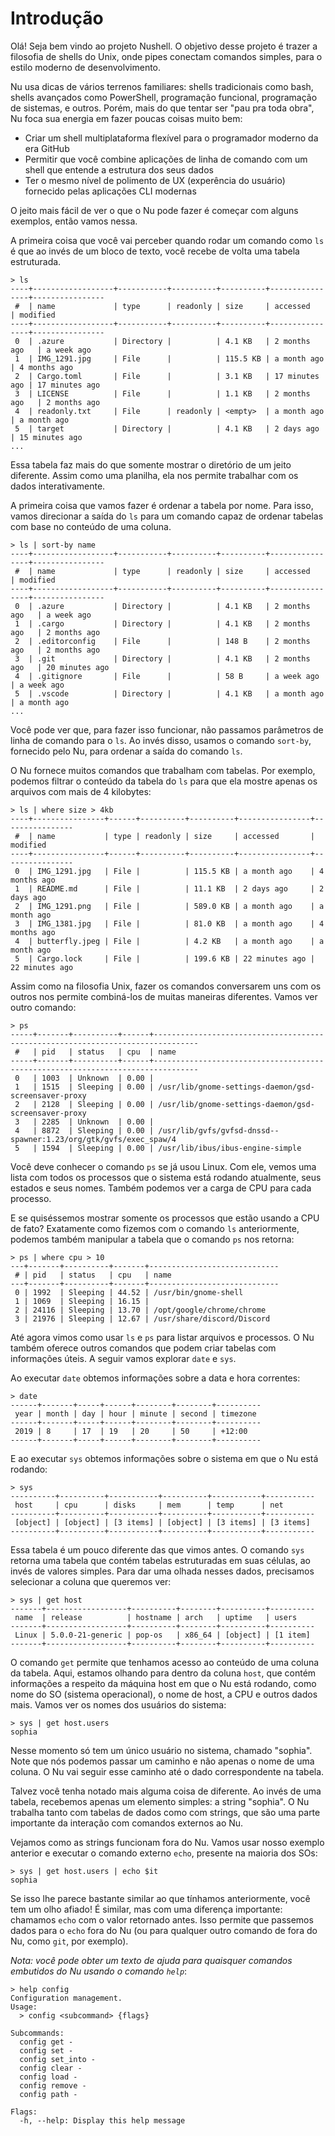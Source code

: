 # Introdução

Olá! Seja bem vindo ao projeto Nushell. O objetivo desse projeto é trazer a filosofia de shells do Unix, onde pipes conectam comandos simples, para o estilo moderno de desenvolvimento.

Nu usa dicas de vários terrenos familiares: shells tradicionais como bash, shells avançados como PowerShell, programação funcional, programação de sistemas, e outros. Porém, mais do que tentar ser "pau pra toda obra", Nu foca sua energia em fazer poucas coisas muito bem:

- Criar um shell multiplataforma flexível para o programador moderno da era GitHub
- Permitir que você combine aplicações de linha de comando com um shell que entende a estrutura dos seus dados
- Ter o mesmo nível de polimento de UX (experência do usuário) fornecido pelas aplicações CLI modernas

O jeito mais fácil de ver o que o Nu pode fazer é começar com alguns exemplos, então vamos nessa.

A primeira coisa que você vai perceber quando rodar um comando como `ls` é que ao invés de um bloco de texto, você recebe de volta uma tabela estruturada.

```nu
> ls
----+------------------+-----------+----------+----------+----------------+----------------
 #  | name             | type      | readonly | size     | accessed       | modified
----+------------------+-----------+----------+----------+----------------+----------------
 0  | .azure           | Directory |          | 4.1 KB   | 2 months ago   | a week ago
 1  | IMG_1291.jpg     | File      |          | 115.5 KB | a month ago    | 4 months ago
 2  | Cargo.toml       | File      |          | 3.1 KB   | 17 minutes ago | 17 minutes ago
 3  | LICENSE          | File      |          | 1.1 KB   | 2 months ago   | 2 months ago
 4  | readonly.txt     | File      | readonly | <empty>  | a month ago    | a month ago
 5  | target           | Directory |          | 4.1 KB   | 2 days ago     | 15 minutes ago
...
```

Essa tabela faz mais do que somente mostrar o diretório de um jeito diferente. Assim como uma planilha, ela nos permite trabalhar com os dados interativamente.

A primeira coisa que vamos fazer é ordenar a tabela por nome. Para isso, vamos direcionar a saída do `ls` para um comando capaz de ordenar tabelas com base no conteúdo de uma coluna.

```nu
> ls | sort-by name
----+------------------+-----------+----------+----------+----------------+----------------
 #  | name             | type      | readonly | size     | accessed       | modified
----+------------------+-----------+----------+----------+----------------+----------------
 0  | .azure           | Directory |          | 4.1 KB   | 2 months ago   | a week ago
 1  | .cargo           | Directory |          | 4.1 KB   | 2 months ago   | 2 months ago
 2  | .editorconfig    | File      |          | 148 B    | 2 months ago   | 2 months ago
 3  | .git             | Directory |          | 4.1 KB   | 2 months ago   | 20 minutes ago
 4  | .gitignore       | File      |          | 58 B     | a week ago     | a week ago
 5  | .vscode          | Directory |          | 4.1 KB   | a month ago    | a month ago
...
```

Você pode ver que, para fazer isso funcionar, não passamos parâmetros de linha de comando para o `ls`. Ao invés disso, usamos o comando `sort-by`, fornecido pelo Nu, para ordenar a saída do comando `ls`.

O Nu fornece muitos comandos que trabalham com tabelas. Por exemplo, podemos filtrar o conteúdo da tabela do `ls` para que ela mostre apenas os arquivos com mais de 4 kilobytes:

```nu
> ls | where size > 4kb
----+----------------+------+----------+----------+----------------+----------------
 #  | name           | type | readonly | size     | accessed       | modified
----+----------------+------+----------+----------+----------------+----------------
 0  | IMG_1291.jpg   | File |          | 115.5 KB | a month ago    | 4 months ago
 1  | README.md      | File |          | 11.1 KB  | 2 days ago     | 2 days ago
 2  | IMG_1291.png   | File |          | 589.0 KB | a month ago    | a month ago
 3  | IMG_1381.jpg   | File |          | 81.0 KB  | a month ago    | 4 months ago
 4  | butterfly.jpeg | File |          | 4.2 KB   | a month ago    | a month ago
 5  | Cargo.lock     | File |          | 199.6 KB | 22 minutes ago | 22 minutes ago
```

Assim como na filosofia Unix, fazer os comandos conversarem uns com os outros nos permite combiná-los de muitas maneiras diferentes. Vamos ver outro comando:

```nu
> ps
-----+-------+----------+------+--------------------------------------------------------------------------------
 #   | pid   | status   | cpu  | name
-----+-------+----------+------+--------------------------------------------------------------------------------
 0   | 1003  | Unknown  | 0.00 |
 1   | 1515  | Sleeping | 0.00 | /usr/lib/gnome-settings-daemon/gsd-screensaver-proxy
 2   | 2128  | Sleeping | 0.00 | /usr/lib/gnome-settings-daemon/gsd-screensaver-proxy
 3   | 2285  | Unknown  | 0.00 |
 4   | 8872  | Sleeping | 0.00 | /usr/lib/gvfs/gvfsd-dnssd--spawner:1.23/org/gtk/gvfs/exec_spaw/4
 5   | 1594  | Sleeping | 0.00 | /usr/lib/ibus/ibus-engine-simple
```

Você deve conhecer o comando `ps` se já usou Linux. Com ele, vemos uma lista com todos os processos que o sistema está rodando atualmente, seus estados e seus nomes. Também podemos ver a carga de CPU para cada processo.

E se quiséssemos mostrar somente os processos que estão usando a CPU de fato? Exatamente como fizemos com o comando `ls` anteriormente, podemos também manipular a tabela que o comando `ps` nos retorna:

```nu
> ps | where cpu > 10
---+-------+----------+-------+-----------------------------
 # | pid   | status   | cpu   | name
---+-------+----------+-------+-----------------------------
 0 | 1992  | Sleeping | 44.52 | /usr/bin/gnome-shell
 1 | 1069  | Sleeping | 16.15 |
 2 | 24116 | Sleeping | 13.70 | /opt/google/chrome/chrome
 3 | 21976 | Sleeping | 12.67 | /usr/share/discord/Discord
```

Até agora vimos como usar `ls` e `ps` para listar arquivos e processos. O Nu também oferece outros comandos que podem criar tabelas com informações úteis. A seguir vamos explorar `date` e `sys`.

Ao executar `date` obtemos informações sobre a data e hora correntes:

```nu
> date
------+-------+-----+------+--------+--------+----------
 year | month | day | hour | minute | second | timezone
------+-------+-----+------+--------+--------+----------
 2019 | 8     | 17  | 19   | 20     | 50     | +12:00
------+-------+-----+------+--------+--------+----------
```

E ao executar `sys` obtemos informações sobre o sistema em que o Nu está rodando:

```nu
> sys
----------+----------+-----------+----------+-----------+-----------
 host     | cpu      | disks     | mem      | temp      | net
----------+----------+-----------+----------+-----------+-----------
 [object] | [object] | [3 items] | [object] | [3 items] | [3 items]
----------+----------+-----------+----------+-----------+-----------
```

Essa tabela é um pouco diferente das que vimos antes. O comando `sys` retorna uma tabela que contém tabelas estruturadas em suas células, ao invés de valores simples. Para dar uma olhada nesses dados, precisamos selecionar a coluna que queremos ver:

```nu
> sys | get host
-------+------------------+----------+--------+----------+----------
 name  | release          | hostname | arch   | uptime   | users
-------+------------------+----------+--------+----------+----------
 Linux | 5.0.0-21-generic | pop-os   | x86_64 | [object] | [1 item]
-------+------------------+----------+--------+----------+----------
```

O comando `get` permite que tenhamos acesso ao conteúdo de uma coluna da tabela. Aqui, estamos olhando para dentro da coluna `host`, que contém informações a respeito da máquina host em que o Nu está rodando, como nome do SO (sistema operacional), o nome de host, a CPU e outros dados mais. Vamos ver os nomes dos usuários do sistema:

```nu
> sys | get host.users
sophia
```

Nesse momento só tem um único usuário no sistema, chamado "sophia". Note que nós podemos passar um caminho e não apenas o nome de uma coluna. O Nu vai seguir esse caminho até o dado correspondente na tabela.

Talvez você tenha notado mais alguma coisa de diferente. Ao invés de uma tabela, recebemos apenas um elemento simples: a string "sophia". O Nu trabalha tanto com tabelas de dados como com strings, que são uma parte importante da interação com comandos externos ao Nu.

Vejamos como as strings funcionam fora do Nu. Vamos usar nosso exemplo anterior e executar o comando externo `echo`, presente na maioria dos SOs:

```nu
> sys | get host.users | echo $it
sophia
```

Se isso lhe parece bastante similar ao que tínhamos anteriormente, você tem um olho afiado! É similar, mas com uma diferença importante: chamamos `echo` com o valor retornado antes. Isso permite que passemos dados para o `echo` fora do Nu (ou para qualquer outro comando de fora do Nu, como `git`, por exemplo).

_Nota: você pode obter um texto de ajuda para quaisquer comandos embutidos do Nu usando o comando `help`_:

```nu
> help config
Configuration management.
Usage:
  > config <subcommand> {flags}

Subcommands:
  config get -
  config set -
  config set_into -
  config clear -
  config load -
  config remove -
  config path -

Flags:
  -h, --help: Display this help message
```
